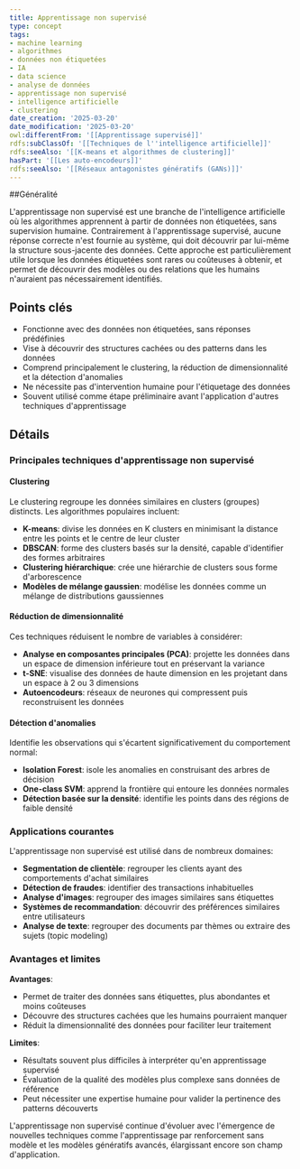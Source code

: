 ```yaml
---
title: Apprentissage non supervisé
type: concept
tags:
- machine learning
- algorithmes
- données non étiquetées
- IA
- data science
- analyse de données
- apprentissage non supervisé
- intelligence artificielle
- clustering
date_creation: '2025-03-20'
date_modification: '2025-03-20'
owl:differentFrom: '[[Apprentissage supervisé]]'
rdfs:subClassOf: '[[Techniques de l''intelligence artificielle]]'
rdfs:seeAlso: '[[K-means et algorithmes de clustering]]'
hasPart: '[[Les auto-encodeurs]]'
rdfs:seeAlso: '[[Réseaux antagonistes génératifs (GANs)]]'
---
```


##Généralité

L'apprentissage non supervisé est une branche de l'intelligence artificielle où les algorithmes apprennent à partir de données non étiquetées, sans supervision humaine. Contrairement à l'apprentissage supervisé, aucune réponse correcte n'est fournie au système, qui doit découvrir par lui-même la structure sous-jacente des données. Cette approche est particulièrement utile lorsque les données étiquetées sont rares ou coûteuses à obtenir, et permet de découvrir des modèles ou des relations que les humains n'auraient pas nécessairement identifiés.

## Points clés

- Fonctionne avec des données non étiquetées, sans réponses prédéfinies
- Vise à découvrir des structures cachées ou des patterns dans les données
- Comprend principalement le clustering, la réduction de dimensionnalité et la détection d'anomalies
- Ne nécessite pas d'intervention humaine pour l'étiquetage des données
- Souvent utilisé comme étape préliminaire avant l'application d'autres techniques d'apprentissage

## Détails

### Principales techniques d'apprentissage non supervisé

#### Clustering
Le clustering regroupe les données similaires en clusters (groupes) distincts. Les algorithmes populaires incluent:
- **K-means**: divise les données en K clusters en minimisant la distance entre les points et le centre de leur cluster
- **DBSCAN**: forme des clusters basés sur la densité, capable d'identifier des formes arbitraires
- **Clustering hiérarchique**: crée une hiérarchie de clusters sous forme d'arborescence
- **Modèles de mélange gaussien**: modélise les données comme un mélange de distributions gaussiennes

#### Réduction de dimensionnalité
Ces techniques réduisent le nombre de variables à considérer:
- **Analyse en composantes principales (PCA)**: projette les données dans un espace de dimension inférieure tout en préservant la variance
- **t-SNE**: visualise des données de haute dimension en les projetant dans un espace à 2 ou 3 dimensions
- **Autoencodeurs**: réseaux de neurones qui compressent puis reconstruisent les données

#### Détection d'anomalies
Identifie les observations qui s'écartent significativement du comportement normal:
- **Isolation Forest**: isole les anomalies en construisant des arbres de décision
- **One-class SVM**: apprend la frontière qui entoure les données normales
- **Détection basée sur la densité**: identifie les points dans des régions de faible densité

### Applications courantes

L'apprentissage non supervisé est utilisé dans de nombreux domaines:
- **Segmentation de clientèle**: regrouper les clients ayant des comportements d'achat similaires
- **Détection de fraudes**: identifier des transactions inhabituelles
- **Analyse d'images**: regrouper des images similaires sans étiquettes
- **Systèmes de recommandation**: découvrir des préférences similaires entre utilisateurs
- **Analyse de texte**: regrouper des documents par thèmes ou extraire des sujets (topic modeling)

### Avantages et limites

**Avantages**:
- Permet de traiter des données sans étiquettes, plus abondantes et moins coûteuses
- Découvre des structures cachées que les humains pourraient manquer
- Réduit la dimensionnalité des données pour faciliter leur traitement

**Limites**:
- Résultats souvent plus difficiles à interpréter qu'en apprentissage supervisé
- Évaluation de la qualité des modèles plus complexe sans données de référence
- Peut nécessiter une expertise humaine pour valider la pertinence des patterns découverts

L'apprentissage non supervisé continue d'évoluer avec l'émergence de nouvelles techniques comme l'apprentissage par renforcement sans modèle et les modèles génératifs avancés, élargissant encore son champ d'application.